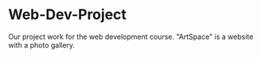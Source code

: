 # Web-Dev-Project
Our project work for the web development course. "ArtSpace" is a website with a photo gallery.
